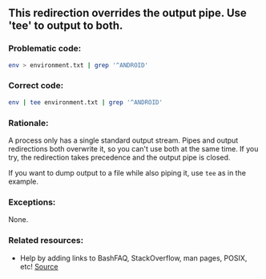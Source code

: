 ## This redirection overrides the output pipe. Use 'tee' to output to both.

### Problematic code:

```sh
env > environment.txt | grep '^ANDROID'
```

### Correct code:

```sh
env | tee environment.txt | grep '^ANDROID'
```

### Rationale:

A process only has a single standard output stream. Pipes and output redirections both overwrite it, so you can't use both at the same time. If you try, the redirection takes precedence and the output pipe is closed.

If you want to dump output to a file while also piping it, use `tee` as in the example.

### Exceptions:

None.

### Related resources:

* Help by adding links to BashFAQ, StackOverflow, man pages, POSIX, etc!
[Source](https://github.com/koalaman/shellcheck/wiki/SC2260)

